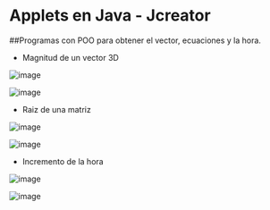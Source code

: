 # Applets en Java - Jcreator

##Programas con POO para obtener el vector, ecuaciones y la hora.

- Magnitud de un vector 3D

![image](https://user-images.githubusercontent.com/67843396/224191253-4fd6677d-48c0-46c6-90b2-3254a9056f98.png)

![image](https://user-images.githubusercontent.com/67843396/224191166-d018dc66-69d1-4dec-8496-96e194c98a92.png)

- Raiz de una matriz

![image](https://user-images.githubusercontent.com/67843396/224191560-e3659b6f-6001-4f56-abaf-f2879154a2f5.png)

![image](https://user-images.githubusercontent.com/67843396/224191840-e766d98b-b1ac-469d-a76a-0d12ee55f326.png)

- Incremento de la hora

![image](https://user-images.githubusercontent.com/67843396/224191576-5b13e240-1a40-40c1-bd67-527ccfe863eb.png)

![image](https://user-images.githubusercontent.com/67843396/224191741-b1760e03-57ee-4e09-8151-111f38c88ce3.png)
